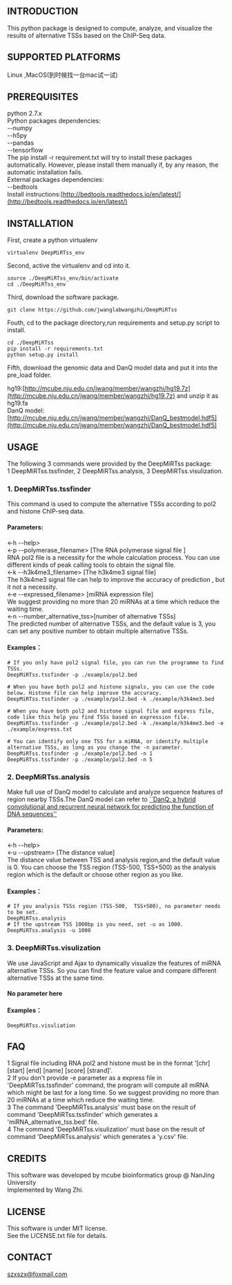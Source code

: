 ## INTRODUCTION
This python package is designed to compute, analyze, and visualize the results of alternative TSSs based on the ChIP-Seq data.
## SUPPORTED PLATFORMS
Linux ,MacOS(到时候找一台mac试一试)
## PREREQUISITES
python 2.7.x  
Python packages dependencies:  
--numpy  
--h5py  
--pandas  
--tensorflow  
The pip install -r requirement.txt will try to install these packages automatically. However, please install them manually if, by any reason, the automatic installation fails.  
External packages dependencies:  
--bedtools  
Install instructions:[http://bedtools.readthedocs.io/en/latest/](http://bedtools.readthedocs.io/en/latest/)  
## INSTALLATION
First, create a python virtualenv

```
virtualenv DeepMiRTss_env
```
Second, active the virtualenv and cd into it.

```
source ./DeepMiRTss_env/bin/activate
cd ./DeepMiRTss_env
```
Third, download the software package.  

```
git clone https://github.com/jwanglabwangzhi/DeepMiRTss

```
Fouth, cd to the package directory,run requirements and setup.py script to install.

```
cd ./DeepMiRTss
pip install -r requirements.txt
python setup.py install
```
Fifth, download the genomic data and DanQ model data and put it into the pre_load folder.

hg19:[http://mcube.nju.edu.cn/jwang/member/wangzhi/hg19.7z](http://mcube.nju.edu.cn/jwang/member/wangzhi/hg19.7z) and unzip it as hg19.fa  
DanQ model:[http://mcube.nju.edu.cn/jwang/member/wangzhi/DanQ_bestmodel.hdf5](http://mcube.nju.edu.cn/jwang/member/wangzhi/DanQ_bestmodel.hdf5)

## USAGE
The following 3 commands were provided by the DeepMiRTss package:  
1 DeepMiRTss.tssfinder, 2 DeepMiRTss.analysis, 3 DeepMiRTss.visulization.
### 1. DeepMiRTss.tssfinder  
This command is used to compute the alternative TSSs according to pol2 and histone ChIP-seq data.  
#### Parameters:  
<-h --help>  
<-p --polymerase_filename> [The RNA polymerase signal file ]  
RNA pol2 file is a necessity for the whole calculation process. You can use different kinds of  peak calling tools to obtain the signal file.  
<-k --h3k4me3_filename> [The h3k4me3 signal file]  
The h3k4me3 signal file can help to improve the accuracy of prediction , but it not a necessity.  
<-e --expressed_filename> [miRNA expression file]  
We suggest providing no more than 20 miRNAs at a time which reduce the waiting time.  
<-n --number_alternative_tss>[number of alternative TSSs]    
The predicted number of alternative TSSs, and the default value is 3, you can set any positive number to obtain multiple alternative TSSs.
#### Examples：
```
# If you only have pol2 signal file, you can run the programme to find TSSs.
DeepMiRTss.tssfinder -p ./example/pol2.bed 

# When you have both pol2 and histone signals, you can use the code below. Histone file can help improve the accuracy.
DeepMiRTss.tssfinder -p ./example/pol2.bed -k ./example/h3k4me3.bed

# When you have both pol2 and histone signal file and express file, code like this help you find TSSs based on expression file.
DeepMiRTss.tssfinder -p ./example/pol2.bed -k ./example/h3k4me3.bed -e ./example/express.txt

# You can identify only one TSS for a miRNA, or identify multiple alternative TSSs, as long as you change the -n parameter.
DeepMiRTss.tssfinder -p ./example/pol2.bed -n 1
DeepMiRTss.tssfinder -p ./example/pol2.bed -n 5
```
### 2. DeepMiRTss.analysis  
Make full use of DanQ model to calculate and analyze sequence features of region nearby TSSs.The DanQ model can refer to [``DanQ: a hybrid convolutional and recurrent neural network for predicting the function of DNA sequences''](https://academic.oup.com/nar/article-lookup/doi/10.1093/nar/gkw226)
#### Parameters:  
<-h --help>  
<-u --upstream> [The distance value]  
The distance value between TSS and analysis region,and the default value is 0. You can choose the TSS region (TSS-500, TSS+500) as the analysis region which is the default or choose other region as you like.  
#### Examples：
```
# If you analysis TSSs region (TSS-500,  TSS+500), no parameter needs to be set.
DeepMiRTss.analysis
# If the upstream TSS 1000bp is you need, set -u as 1000.
DeepMiRTss.analysis -u 1000
```
### 3. DeepMiRTss.visulization  
We use JavaScript and Ajax to dynamically visualize the features of miRNA alternative TSSs. So you can find the feature value and compare different alternative TSSs at the same time.  
#### No parameter here
#### Examples：
```
DeepMiRTss.visuliation
```

## FAQ  
1 Signal file including RNA pol2 and histone must be in the format '[chr] [start] [end] [name] [score] [strand]'.  
2 If you don't provide -e parameter as a express file in 'DeepMiRTss.tssfinder' command, the program will compute all miRNA which might be last for a long time. 
So we suggest providing no more than 20 miRNAs at a time which reduce the waiting time.  
3 The command 'DeepMiRTss.analysis' must base on the result of command 'DeepMiRTss.tssfinder' which generates a 'miRNA_alternative_tss.bed' file.  
4 The command 'DeepMiRTss.visulization' must base on the result of command 'DeepMiRTss.analysis' which generates a 'y.csv' file.


## CREDITS
This software was developed by mcube bioinformatics group @ NanJing University  
Implemented by Wang Zhi.
## LICENSE
This software is under MIT license.  
See the LICENSE.txt file for details.  
## CONTACT
szxszx@foxmail.com

















